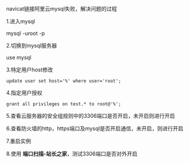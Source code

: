 navicat链接阿里云mysql失败，解决问题的过程

1.进入mysql

mysql -uroot -p

2.切换到mysql服务器

use mysql

3.特定用户host修改

```update user set host='%' where user='root';```

4.指定用户授权

```grant all privileges on test.* to root@'%';```

5.查看云服务器的安全组规则中的3306端口是否开启，未开启则进行开启

6.查看防火墙的http，https端口及mysql是否开启通信，未开启，则进行开启

7.重启实例

8.使用   **端口扫描-站长之家**，测试3306端口是否对外开启

